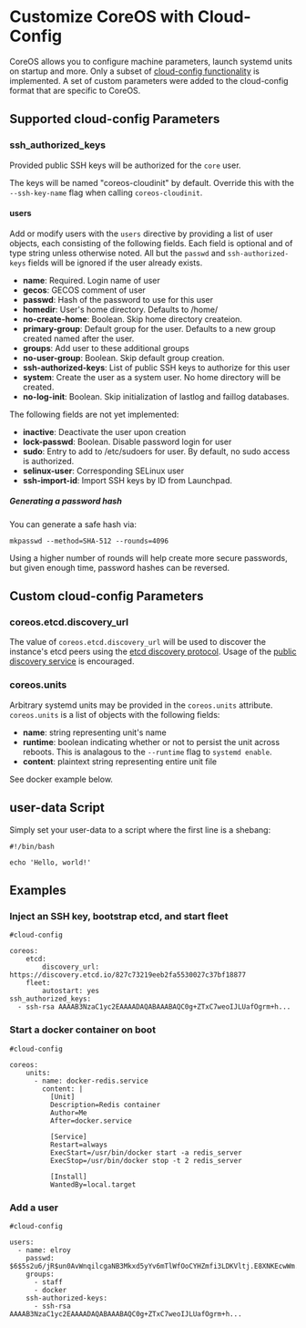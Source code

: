 # Customize CoreOS with Cloud-Config

CoreOS allows you to configure machine parameters, launch systemd units on startup and more. Only a subset of [cloud-config functionality][cloud-config] is implemented. A set of custom parameters were added to the cloud-config format that are specific to CoreOS.

[cloud-config]: http://cloudinit.readthedocs.org/en/latest/topics/format.html#cloud-config-data

## Supported cloud-config Parameters

### ssh_authorized_keys

Provided public SSH keys will be authorized for the `core` user.

The keys will be named "coreos-cloudinit" by default.
Override this with the `--ssh-key-name` flag when calling `coreos-cloudinit`.

#### users

Add or modify users with the `users` directive by providing a list of user objects, each consisting of the following fields.
Each field is optional and of type string unless otherwise noted.
All but the `passwd` and `ssh-authorized-keys` fields will be ignored if the user already exists.

- **name**: Required. Login name of user
- **gecos**: GECOS comment of user
- **passwd**: Hash of the password to use for this user
- **homedir**: User's home directory. Defaults to /home/<name>
- **no-create-home**: Boolean. Skip home directory createion.
- **primary-group**: Default group for the user. Defaults to a new group created named after the user.
- **groups**: Add user to these additional groups
- **no-user-group**: Boolean. Skip default group creation.
- **ssh-authorized-keys**: List of public SSH keys to authorize for this user
- **system**: Create the user as a system user. No home directory will be created.
- **no-log-init**: Boolean. Skip initialization of lastlog and faillog databases.

The following fields are not yet implemented:

- **inactive**: Deactivate the user upon creation
- **lock-passwd**: Boolean. Disable password login for user
- **sudo**: Entry to add to /etc/sudoers for user. By default, no sudo access is authorized.
- **selinux-user**: Corresponding SELinux user
- **ssh-import-id**: Import SSH keys by ID from Launchpad.

##### Generating a password hash

You can generate a safe hash via:

    mkpasswd --method=SHA-512 --rounds=4096

Using a higher number of rounds will help create more secure passwords, but given enough time, password hashes can be reversed.

## Custom cloud-config Parameters

### coreos.etcd.discovery_url

The value of `coreos.etcd.discovery_url` will be used to discover the instance's etcd peers using the [etcd discovery protocol][disco-proto]. Usage of the [public discovery service][disco-service] is encouraged.

[disco-proto]: https://github.com/coreos/etcd/blob/master/Documentation/discovery-protocol.md
[disco-service]: http://discovery.etcd.io

### coreos.units

Arbitrary systemd units may be provided in the `coreos.units` attribute.
`coreos.units` is a list of objects with the following fields:

- **name**: string representing unit's name
- **runtime**: boolean indicating whether or not to persist the unit across reboots. This is analagous to the `--runtime` flag to `systemd enable`.
- **content**: plaintext string representing entire unit file

See docker example below.

## user-data Script

Simply set your user-data to a script where the first line is a shebang:

```
#!/bin/bash

echo 'Hello, world!'
```

## Examples

### Inject an SSH key, bootstrap etcd, and start fleet
```
#cloud-config

coreos:
	etcd:
		discovery_url: https://discovery.etcd.io/827c73219eeb2fa5530027c37bf18877
    fleet:
        autostart: yes
ssh_authorized_keys:
  - ssh-rsa AAAAB3NzaC1yc2EAAAADAQABAAABAQC0g+ZTxC7weoIJLUafOgrm+h...
```

### Start a docker container on boot

```
#cloud-config

coreos:
    units:
      - name: docker-redis.service
        content: |
          [Unit]
          Description=Redis container
          Author=Me
          After=docker.service

          [Service]
          Restart=always
          ExecStart=/usr/bin/docker start -a redis_server
          ExecStop=/usr/bin/docker stop -t 2 redis_server
          
          [Install]
          WantedBy=local.target
```

### Add a user

```
#cloud-config

users:
  - name: elroy
	passwd: $6$5s2u6/jR$un0AvWnqilcgaNB3Mkxd5yYv6mTlWfOoCYHZmfi3LDKVltj.E8XNKEcwWm...
	groups:
	  - staff
	  - docker
	ssh-authorized-keys:
	  - ssh-rsa AAAAB3NzaC1yc2EAAAADAQABAAABAQC0g+ZTxC7weoIJLUafOgrm+h...
```

